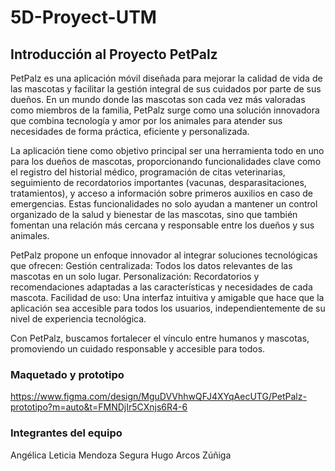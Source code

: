 # 5D-Proyect-UTM

## Introducción al Proyecto PetPalz

PetPalz es una aplicación móvil diseñada para mejorar la calidad de vida de las mascotas y facilitar la gestión integral de sus cuidados por parte de sus dueños. En un mundo donde las mascotas son cada vez más valoradas como miembros de la familia, PetPalz surge como una solución innovadora que combina tecnología y amor por los animales para atender sus necesidades de forma práctica, eficiente y personalizada.

La aplicación tiene como objetivo principal ser una herramienta todo en uno para los dueños de mascotas, proporcionando funcionalidades clave como el registro del historial médico, programación de citas veterinarias, seguimiento de recordatorios importantes (vacunas, desparasitaciones, tratamientos), y acceso a información sobre primeros auxilios en caso de emergencias. Estas funcionalidades no solo ayudan a mantener un control organizado de la salud y bienestar de las mascotas, sino que también fomentan una relación más cercana y responsable entre los dueños y sus animales.

PetPalz propone un enfoque innovador al integrar soluciones tecnológicas que ofrecen:
Gestión centralizada: Todos los datos relevantes de las mascotas en un solo lugar.
Personalización: Recordatorios y recomendaciones adaptadas a las características y necesidades de cada mascota.
Facilidad de uso: Una interfaz intuitiva y amigable que hace que la aplicación sea accesible para todos los usuarios, independientemente de su nivel de experiencia tecnológica.

Con PetPalz, buscamos fortalecer el vínculo entre humanos y mascotas, promoviendo un cuidado responsable y accesible para todos. 

### Maquetado y prototipo
https://www.figma.com/design/MguDVVhhwQFJ4XYqAecUTG/PetPalz-prototipo?m=auto&t=FMNDjIr5CXnjs6R4-6 

### Integrantes del equipo
Angélica Leticia Mendoza Segura
Hugo Arcos Zúñiga
